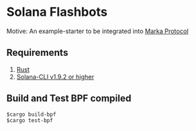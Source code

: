 # Solana Flashbots 

Motive: An example-starter to be integrated into [Marka Protocol](https://github.com/Marka-protocol/marka.git) 


## Requirements
1. [Rust](https://rustup.rs)
2. [Solana-CLI v1.9.2 or higher](https://docs.solana.com/cli/install-solana-cli-tools#use-solanas-install-tool)

## Build and Test BPF compiled

```
$cargo build-bpf
$cargo test-bpf
```
